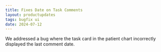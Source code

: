 ```yaml
---
title: Fixes Date on Task Comments
layout: productupdates
tags: bugfix ui
date: 2024-07-12
---
```


We addressed a bug where the task card in the patient chart incorrectly displayed the last comment date.